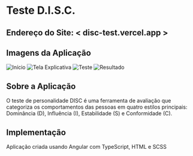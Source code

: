 # Teste D.I.S.C.

## Endereço do Site: < disc-test.vercel.app >

## Imagens da Aplicação

![Início](https://i.imgur.com/dO136RA.png)
![Tela Explicativa](https://i.imgur.com/q3uVC4D.png)
![Teste](https://i.imgur.com/P7t0pWM.png)
![Resultado](https://i.imgur.com/6YMkxAv.png)

## Sobre a Aplicação

O teste de personalidade DISC é uma ferramenta de avaliação que categoriza os comportamentos das pessoas em quatro estilos principais: Dominância (D), Influência (I), Estabilidade (S) e Conformidade (C).

## Implementação

Aplicação criada usando Angular com TypeScript, HTML e SCSS
